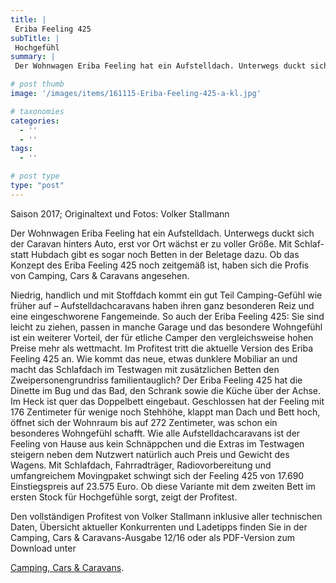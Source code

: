 ```yaml
---
title: |
 Eriba Feeling 425
subTitle: |
 Hochgefühl
summary: |
 Der Wohnwagen Eriba Feeling hat ein Aufstelldach. Unterwegs duckt sich der Caravan hinters Auto, erst vor Ort wächst er zu voller Größe. Ob das Konzept des Eriba Feeling 425 noch zeitgemäß ist, haben sich die Profis von Camping, Cars & Caravans angesehen. 

# post thumb
image: '/images/items/161115-Eriba-Feeling-425-a-kl.jpg'

# taxonomies
categories: 
  - ''
  - ''
tags:
  - ''

# post type
type: "post"
---
```


Saison 2017; Originaltext und Fotos: Volker Stallmann  

Der Wohnwagen Eriba Feeling hat ein Aufstelldach. Unterwegs duckt sich der Caravan hinters Auto, erst vor Ort wächst er zu voller Größe. Mit Schlaf- statt Hubdach gibt es sogar noch Betten in der Beletage dazu. Ob das Konzept des Eriba Feeling 425 noch zeitgemäß ist, haben sich die Profis von Camping, Cars & Caravans angesehen.   

Niedrig, handlich und mit Stoffdach kommt ein gut Teil Camping-Gefühl wie früher auf – Aufstelldachcaravans haben ihren ganz besonderen Reiz und eine eingeschworene Fangemeinde. So auch der Eriba Feeling 425: Sie sind leicht zu ziehen, passen in manche Garage und das besondere Wohngefühl ist ein weiterer Vorteil, der für etliche Camper den vergleichsweise hohen Preise mehr als wettmacht. Im Profitest tritt die aktuelle Version des Eriba Feeling 425 an. Wie kommt das neue, etwas dunklere Mobiliar an und macht das Schlafdach im Testwagen mit zusätzlichen Betten den Zweipersonengrundriss familientauglich? Der Eriba Feeling 425 hat die Dinette im Bug und das Bad, den Schrank sowie die Küche über der Achse. Im Heck ist quer das Doppelbett eingebaut. Geschlossen hat der Feeling mit 176 Zentimeter für wenige noch Stehhöhe, klappt man Dach und Bett hoch, öffnet sich der Wohnraum bis auf 272 Zentimeter, was schon ein besonderes Wohngefühl schafft. Wie alle Aufstelldachcaravans ist der Feeling von Hause aus kein Schnäppchen und die Extras im Testwagen steigern neben dem Nutzwert natürlich auch Preis und Gewicht des Wagens. Mit Schlafdach, Fahrradträger, Radiovorbereitung und umfangreichem Movingpaket schwingt sich der Feeling 425 von 17.690 Einstiegspreis auf 23.575 Euro. Ob diese Variante mit dem zweiten Bett im ersten Stock für Hochgefühle sorgt, zeigt der Profitest.  

Den vollständigen Profitest von Volker Stallmann inklusive aller technischen Daten, Übersicht aktueller Konkurrenten und Ladetipps finden Sie in der Camping, Cars & Caravans-Ausgabe 12/16 oder als PDF-Version zum Download unter   

[Camping, Cars & Caravans](http://camping-cars-caravans.de).